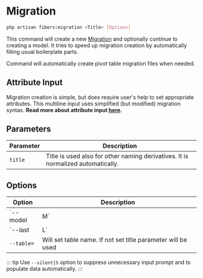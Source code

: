 # Migration

```bash
php artisan fibers:migration <Title> [Options]
```

This command will create a new [Migration](https://laravel.com/docs/migrations) and optionally continue to creating a model. It tries to speed up migration creation by automatically filling usual boilerplate parts.

Command will automatically create pivot table migration files when needed.

## Attribute Input
Migration creation is simple, but does require user's help to set appropriate attributes. This multiline input uses simplified (but modified) migration syntax. **Read more about attribute input [**here**](/fibers-rocket/attributes).**  

## Parameters
| Parameter | Description |
| --- | --- |
| `title` | Title is used also for other naming derivatives. It is normalized automatically. |

## Options
| Option | Description |
| --- | --- |
| `--model|M` | Will create model file as well |
| `--last|L` | Will set migration's filename so it is migrated at the end |
| `--table=` | Will set table name. If not set title parameter will be used |

::: tip
Use `--silent|S` option to suppress unnecessary input prompt and to populate data automatically.
:::
